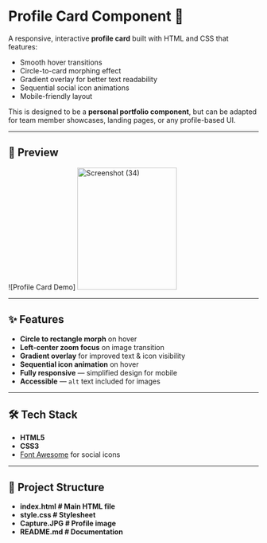 # Profile Card Component 🎯

A responsive, interactive **profile card** built with HTML and CSS that features:
- Smooth hover transitions
- Circle-to-card morphing effect
- Gradient overlay for better text readability
- Sequential social icon animations
- Mobile-friendly layout

This is designed to be a **personal portfolio component**, but can be adapted for team member showcases, landing pages, or any profile-based UI.

---

## 📸 Preview
![Profile Card Demo]
<img width="200" height="245" alt="Screenshot (34)" src="https://github.com/user-attachments/assets/c1055de8-e0b2-4c33-bb1c-fce8fabac243" />

---

## ✨ Features
- **Circle to rectangle morph** on hover
- **Left-center zoom focus** on image transition
- **Gradient overlay** for improved text & icon visibility
- **Sequential icon animation** on hover
- **Fully responsive** — simplified design for mobile
- **Accessible** — `alt` text included for images

---

## 🛠 Tech Stack
- **HTML5**
- **CSS3**
- [Font Awesome](https://fontawesome.com/) for social icons

---

## 📂 Project Structure

- **index.html # Main HTML file**
- **style.css # Stylesheet**
- **Capture.JPG # Profile image**
- **README.md # Documentation**
